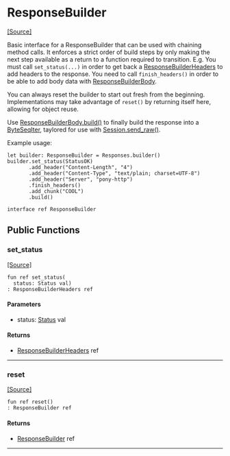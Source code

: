 # ResponseBuilder
<span class="source-link">[[Source]](src/server/response.md#L28)</span>

Basic interface for a ResponseBuilder that can be used with chaining method calls.
It enforces a strict order of build steps by only making the next step available
as a return to a function required to transition. E.g. You must call `set_status(...)`
in order to get back a [ResponseBuilderHeaders](http-ResponseBuilderHeaders.md) to add
headers to the response. You need to call `finish_headers()` in order to
be able to add body data with [ResponseBuilderBody](http-ResponseBuilderBody.md).

You can always reset the builder to start out fresh from the beginning.
Implementations may take advantage of `reset()` by returning itself here,
allowing for object reuse.

Use [ResponseBuilderBody.build()](http-ResponseBuilderBody.md#build) to finally build the
response into a [ByteSeqIter](builtin-ByteSeqIter.md),
taylored for use with [Session.send_raw()](http-Session.md#send_raw).

Example usage:

```pony
let builder: ResponseBuilder = Responses.builder()
builder.set_status(StatusOK)
       .add_header("Content-Length", "4")
       .add_header("Content-Type", "text/plain; charset=UTF-8")
       .add_header("Server", "pony-http")
       .finish_headers()
       .add_chunk("COOL")
       .build()
```


```pony
interface ref ResponseBuilder
```

## Public Functions

### set_status
<span class="source-link">[[Source]](src/server/response.md#L58)</span>


```pony
fun ref set_status(
  status: Status val)
: ResponseBuilderHeaders ref
```
#### Parameters

*   status: [Status](server-Status.md) val

#### Returns

* [ResponseBuilderHeaders](server-ResponseBuilderHeaders.md) ref

---

### reset
<span class="source-link">[[Source]](src/server/response.md#L59)</span>


```pony
fun ref reset()
: ResponseBuilder ref
```

#### Returns

* [ResponseBuilder](server-ResponseBuilder.md) ref

---

